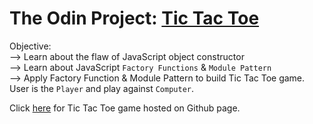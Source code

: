 # The Odin Project: [Tic Tac Toe](https://www.theodinproject.com/lessons/node-path-javascript-tic-tac-toe)  

Objective:  
--> Learn about the flaw of JavaScript object constructor  
--> Learn about JavaScript `Factory Functions` & `Module Pattern`  
--> Apply Factory Function & Module Pattern to build Tic Tac Toe game. User is the `Player` and play against `Computer`.  

Click [here](https://ongks-user.github.io/tic-tac-toe/) for Tic Tac Toe game hosted on Github page.